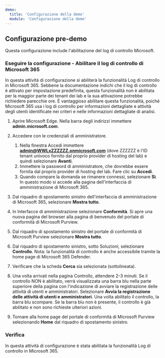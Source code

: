 ```yaml
---
demo:
  title: 'Configurazione della demo'
  module: 'Configurazione della demo'
---
```


## <a name="pre-demo-setup"></a>Configurazione pre-demo

Questa configurazione include l'abilitazione del log di controllo Microsoft.

### <a name="setup---enable-microsoft-365-audit-log"></a>Eseguire la configurazione - Abilitare il log di controllo di Microsoft 365

In questa attività di configurazione si abiliterà la funzionalità Log di controllo in Microsoft 365.  Sebbene la documentazione indichi che il log di controllo è attivato per impostazione predefinita, questa funzionalità non è abilitata per la maggior parte dei tenant dei lab e la sua attivazione potrebbe richiedere parecchie ore.  È vantaggioso abilitare questa funzionalità, poiché Microsoft 365 usa i log di controllo per informazioni dettagliate e attività degli utenti identificate nei criteri e nelle informazioni dettagliate di analisi.

1. Aprire Microsoft Edge. Nella barra degli indirizzi immettere **admin.microsoft.com**.

1. Accedere con le credenziali di amministratore.
    1. Nella finestra Accedi immettere **admin@WWLxZZZZZZ.onmicrosoft.com** (dove ZZZZZZ è l'ID tenant univoco fornito dal proprio provider di hosting del lab) e quindi selezionare **Avanti**.
    1. Immettere la password di amministratore, che dovrebbe essere fornita dal proprio provider di hosting del lab. Fare clic su **Accedi**.
    1. Quando compare la domanda se rimanere connessi, selezionare **Sì**. In questo modo si accede alla pagina dell'interfaccia di amministrazione di Microsoft 365.

1. Dal riquadro di spostamento sinistro dell'interfaccia di amministrazione di Microsoft 365, selezionare **Mostra tutto**.

1. In Interfacce di amministrazione selezionare **Conformità**.  Si apre una nuova pagina del browser alla pagina di benvenuto del portale di conformità di Microsoft Purview.  

1. Dal riquadro di spostamento sinistro del portale di conformità di Microsoft Purview selezionare **Mostra tutto**.

1. Dal riquadro di spostamento sinistro, sotto Soluzioni, selezionare **Controllo**.  Nota: la funzionalità di controllo è anche accessibile tramite la home page di Microsoft 365 Defender.

1. Verificare che la scheda **Cerca** sia selezionata (sottolineata).

1. Una volta arrivati nella pagina Controllo, attendere 2-3 minuti.  Se il controllo NON è abilitato, verrà visualizzata una barra blu nella parte superiore della pagina con l'indicazione di avviare la registrazione delle attività di utenti e amministratori.  Selezionare **Avvia la registrazione delle attività di utenti e amministratori**.  Una volta abilitato il controllo, la barra blu scompare.  Se la barra blu non è presente, il controllo è già abilitato e non sono richieste ulteriori azioni.

1. Tornare alla home page del portale di conformità di Microsoft Purview selezionando **Home** dal riquadro di spostamento sinistro.

### <a name="review"></a>Verifica

In questa attività di configurazione è stata abilitata la funzionalità Log di controllo in Microsoft 365.
